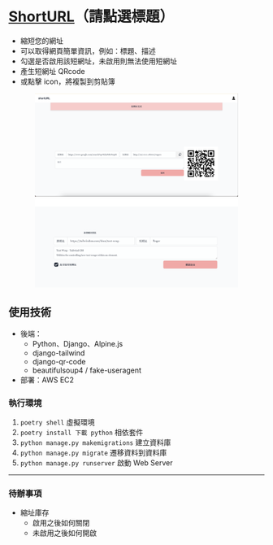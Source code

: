 # [ShortURL](http://57.180.56.41:8000/)（請點選標題）

- 縮短您的網址
- 可以取得網頁簡單資訊，例如：標題、描述
- 勾選是否啟用該短網址，未啟用則無法使用短網址
- 產生短網址 QRcode
- 或點擊 icon，將複製到剪貼簿

<div align="center">
    <img src="cover.png" alt="Image1" width="400">
    <img src="cover1.png" alt="Image2" width="400">
</div>

## 使用技術

- 後端：
  - Python、Django、Alpine.js
  - django-tailwind
  - django-qr-code
  - beautifulsoup4 / fake-useragent
- 部署：AWS EC2

### 執行環境

1. `poetry shell` 虛擬環境
2. `poetry install 下載 python` 相依套件
3. `python manage.py makemigrations` 建立資料庫
4. `python manage.py migrate` 遷移資料到資料庫
5. `python manage.py runserver` 啟動 Web Server

---

### 待辦事項

- 縮址庫存
  - 啟用之後如何關閉
  - 未啟用之後如何開啟
